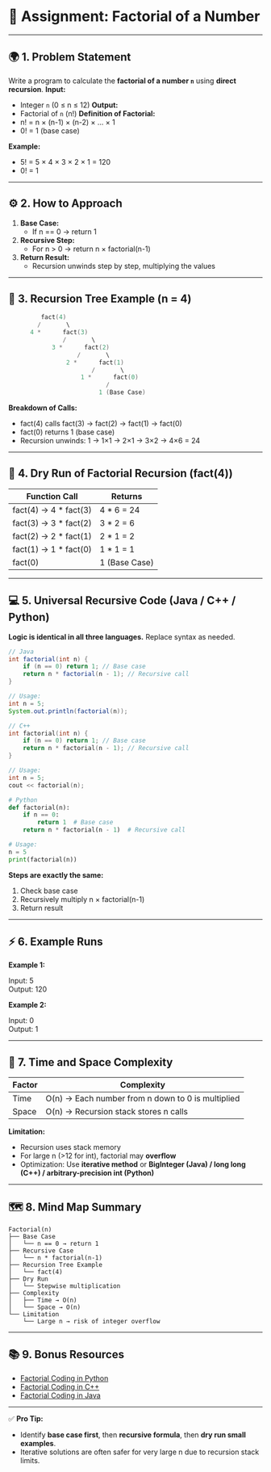 # 🧠 Assignment: Factorial of a Number

---

## 🌍 1. Problem Statement

Write a program to calculate the **factorial of a number `n`** using **direct recursion**.
**Input:**
- Integer `n` (0 ≤ n ≤ 12)
**Output:**
- Factorial of `n` (n!)
**Definition of Factorial:**
- n! = n × (n-1) × (n-2) × ... × 1
- 0! = 1 (base case)

**Example:**
- 5! = 5 × 4 × 3 × 2 × 1 = 120
- 0! = 1

---

## ⚙️ 2. How to Approach

1. **Base Case:**
    - If n == 0 → return 1
2. **Recursive Step:**
    - For n > 0 → return n × factorial(n-1)
3. **Return Result:**
    - Recursion unwinds step by step, multiplying the values

---

## 🌳 3. Recursion Tree Example (n = 4)

```cpp
         fact(4)
        /       \
      4 *      fact(3)
               /       \
            3 *      fact(2)
                   /       \
                2 *      fact(1)
                       /       \
                    1 *      fact(0)
                           /
                         1 (Base Case)

```

**Breakdown of Calls:**

- fact(4) calls fact(3) → fact(2) → fact(1) → fact(0)
- fact(0) returns 1 (base case)
- Recursion unwinds: 1 → 1×1 → 2×1 → 3×2 → 4×6 = 24

---

## 🧮 4. Dry Run of Factorial Recursion (fact(4))

|Function Call|Returns|
|---|---|
|fact(4) → 4 * fact(3)|4 * 6 = 24|
|fact(3) → 3 * fact(2)|3 * 2 = 6|
|fact(2) → 2 * fact(1)|2 * 1 = 2|
|fact(1) → 1 * fact(0)|1 * 1 = 1|
|fact(0)|1 (Base Case)|

---

## 💻 5. Universal Recursive Code (Java / C++ / Python)

**Logic is identical in all three languages.** Replace syntax as needed.

```java
// Java
int factorial(int n) {
    if (n == 0) return 1; // Base case
    return n * factorial(n - 1); // Recursive call
}

// Usage:
int n = 5;
System.out.println(factorial(n));

```

```cpp
// C++
int factorial(int n) {
    if (n == 0) return 1; // Base case
    return n * factorial(n - 1); // Recursive call
}

// Usage:
int n = 5;
cout << factorial(n);

```

```python
# Python
def factorial(n):
    if n == 0:
        return 1  # Base case
    return n * factorial(n - 1)  # Recursive call

# Usage:
n = 5
print(factorial(n))

```

**Steps are exactly the same:**

1. Check base case
2. Recursively multiply n × factorial(n-1)
3. Return result

---

## ⚡ 6. Example Runs

**Example 1:**

Input: 5  
Output: 120

**Example 2:**

Input: 0  
Output: 1

---

## 🧩 7. Time and Space Complexity

|Factor|Complexity|
|---|---|
|Time|O(n) → Each number from n down to 0 is multiplied|
|Space|O(n) → Recursion stack stores n calls|

**Limitation:**

- Recursion uses stack memory
- For large n (>12 for int), factorial may **overflow**
- Optimization: Use **iterative method** or **BigInteger (Java) / long long (C++) / arbitrary-precision int (Python)**

---

## 🗺️ 8. Mind Map Summary

```
Factorial(n)
├── Base Case
│   └── n == 0 → return 1
├── Recursive Case
│   └── n * factorial(n-1)
├── Recursion Tree Example
│   └── fact(4)
├── Dry Run
│   └── Stepwise multiplication
├── Complexity
│   ├── Time → O(n)
│   └── Space → O(n)
└── Limitation
    └── Large n → risk of integer overflow

```

---

## 📚 9. Bonus Resources

- [Factorial Coding in Python](https://youtube.com)
- [Factorial Coding in C++](https://youtube.com)
- [Factorial Coding in Java](https://youtube.com)

---

✅ **Pro Tip:**

- Identify **base case first**, then **recursive formula**, then **dry run small examples**.
- Iterative solutions are often safer for very large n due to recursion stack limits.